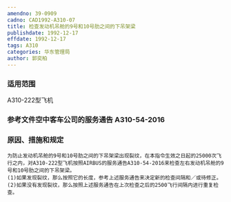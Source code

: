 ```yaml
---
amendno: 39-0909
cadno: CAD1992-A310-07
title: 检查发动机吊舱的9号和10号肋之间的下吊架梁
publishdate: 1992-12-17
effdate: 1992-12-17
tags: A310
categories: 华东管理局
author: 郭奕柏
---
```


### 适用范围 
A310-222型飞机

### 参考文件空中客车公司的服务通告 A310-54-2016 

### 原因、措施和规定 
    为防止发动机吊舱的9号和10号肋之间的下吊架梁出现裂纹，在本指令生效之日起的25000次飞行之内，对A310-222型飞机按照AIRBUS的服务通告A310-54-2016来检查左右发动机吊舱的9号和10号肋之间的下吊架梁。 
    (1)如果发现裂纹，那么按照它的长度，参考上述服务通告来决定新的检查间隔和／或待修正。 
    (2)如果没有发现裂纹，那么按照上述服务通告在上次检查之后的2500飞行间隔内进行重复检查。

